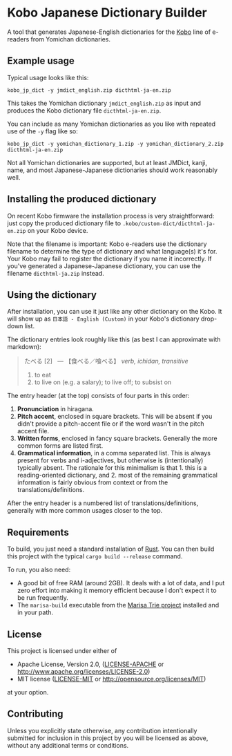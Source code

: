 # Kobo Japanese Dictionary Builder

A tool that generates Japanese-English dictionaries for the [Kobo](https://www.kobo.com) line of e-readers from Yomichan dictionaries.


## Example usage

Typical usage looks like this:

```
kobo_jp_dict -y jmdict_english.zip dicthtml-ja-en.zip
```

This takes the Yomichan dictionary `jmdict_english.zip` as input and produces the Kobo dictionary file `dicthtml-ja-en.zip`.

You can include as many Yomichan dictionaries as you like with repeated use of the `-y` flag like so:

```
kobo_jp_dict -y yomichan_dictionary_1.zip -y yomichan_dictionary_2.zip dicthtml-ja-en.zip
```

Not all Yomichan dictionaries are supported, but at least JMDict, kanji, name, and most Japanese-Japanese dictionaries should work reasonably well.


## Installing the produced dictionary

On recent Kobo firmware the installation process is very straightforward: just copy the produced dictionary file to `.kobo/custom-dict/dicthtml-ja-en.zip` on your Kobo device.

Note that the filename is important: Kobo e-readers use the dictionary filename to determine the type of dictionary and what language(s) it's for.  Your Kobo may fail to register the dictionary if you name it incorrectly.  If you've generated a Japanese-Japanese dictionary, you can use the filename `dicthtml-ja.zip` instead.


## Using the dictionary

After installation, you can use it just like any other dictionary on the Kobo.  It will show up as `日本語 - English (Custom)` in your Kobo's dictionary drop-down list.

The dictionary entries look roughly like this (as best I can approximate with markdown):

> たべる [2]&nbsp;&nbsp;  — 【食べる／喰べる】 *verb, ichidan, transitive*
>
> 1. to eat
> 2. to live on (e.g. a salary); to live off; to subsist on

The entry header (at the top) consists of four parts in this order:

1. **Pronunciation** in hiragana.
2. **Pitch accent**, enclosed in square brackets. This will be absent if you didn't provide a pitch-accent file or if the word wasn't in the pitch accent file.
3. **Written forms**, enclosed in fancy square brackets. Generally the more common forms are listed first.
4. **Grammatical information**, in a comma separated list. This is always present for verbs and i-adjectives, but otherwise is (intentionally) typically absent. The rationale for this minimalism is that 1. this is a reading-oriented dictionary, and 2. most of the remaining grammatical information is fairly obvious from context or from the translations/definitions.

After the entry header is a numbered list of translations/definitions, generally with more common usages closer to the top.


## Requirements

To build, you just need a standard installation of [Rust](https://www.rust-lang.org).  You can then build this project with the typical `cargo build --release` command.

To run, you also need:

- A good bit of free RAM (around 2GB).  It deals with a lot of data, and I put zero effort into making it memory efficient because I don't expect it to be run frequently.
- The `marisa-build` executable from the [Marisa Trie project](https://github.com/s-yata/marisa-trie) installed and in your path.


## License

This project is licensed under either of

 * Apache License, Version 2.0, ([LICENSE-APACHE](LICENSE-APACHE) or
   http://www.apache.org/licenses/LICENSE-2.0)
 * MIT license ([LICENSE-MIT](LICENSE-MIT) or
   http://opensource.org/licenses/MIT)

at your option.


## Contributing

Unless you explicitly state otherwise, any contribution intentionally submitted
for inclusion in this project by you will be licensed as above, without any
additional terms or conditions.